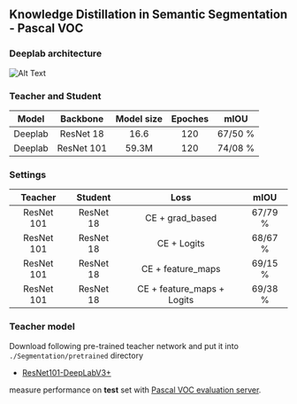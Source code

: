 ## Knowledge Distillation in Semantic Segmentation - Pascal VOC
### Deeplab architecture

![Alt Text](https://raw.githubusercontent.com/AmirMansurian/KD/main/Deeplab%20Architecture.png)

### Teacher and Student

|   Model  |  Backbone  | Model size | Epoches | mIOU |
|:----------:|:---------:|:------------:|:------------:|:----------:|
| Deeplab | ResNet 18 |    16.6    |    120    |  67/50 %   |
| Deeplab | ResNet 101 |     59.3M      |   120   |  74/08 %   |


### Settings

|   Teacher  |  Student  | Loss | mIOU |
|:----------:|:---------:|:------------:|:------------:|
| ResNet 101 | ResNet 18 |   CE + grad_based    |    67/79 %    |  
| ResNet 101 | ResNet 18 |   CE + Logits    |    68/67 %    |  
| ResNet 101 | ResNet 18 |    CE + feature_maps    |     69/15 %   |
| ResNet 101 | ResNet 18 |    CE + feature_maps + Logits    |    69/38 %   |


### Teacher model
Download following pre-trained teacher network and put it into ```./Segmentation/pretrained``` directory
- [ResNet101-DeepLabV3+](https://drive.google.com/open?id=1Pz2OT5KoSNvU5rc3w5d2R8_0OBkKSkLR)

 measure performance on **test** set with [Pascal VOC evaluation server](http://host.robots.ox.ac.uk/pascal/VOC/).
